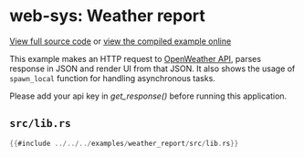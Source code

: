 # web-sys: Weather report

[View full source code][code] or [view the compiled example online][online]

[online]: https://rustwasm.github.io/wasm-bindgen/exbuild/weather_report/
[code]: https://github.com/rustwasm/wasm-bindgen/tree/master/examples/weather_report

This example makes an HTTP request to [OpenWeather API](https://openweathermap.org/),
parses response in JSON and render UI from that JSON. It also shows the usage of
`spawn_local` function for handling asynchronous tasks.

Please add your api key in *get_response()* before running this application.

## `src/lib.rs`

```rust
{{#include ../../../examples/weather_report/src/lib.rs}}
```
